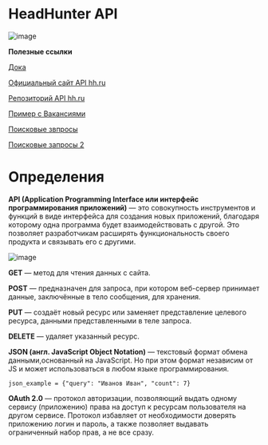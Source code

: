 # HeadHunter API

![image](https://github.com/user-attachments/assets/15732c3e-09dc-46d0-8619-4f3098f9a384)

**Полезные ссылки**

[Дока](https://api.hh.ru/openapi/redoc#tag/Poisk-rezyume/operation/search-for-resumes)

[Официальный сайт API hh.ru](https://dev.hh.ru/)

[Репозиторий API hh.ru](https://github.com/hhru/api)

[Пример с Вакансиями](https://github.com/hhru/api/blob/master/docs/vacancies.md#search)

[Поисковые звпросы](https://hh.ru/article/25295)

[Поисковые запросы 2](https://krasnodar.hh.ru/article/1175)

# Определения

**API (Application Programming Interface или интерфейс программирования приложений)** — это совокупность инструментов и функций в виде интерфейса для создания новых приложений, благодаря которому одна программа будет взаимодействовать с другой. Это позволяет разработчикам расширять функциональность своего продукта и связывать его с другими.

![image](https://github.com/user-attachments/assets/f70053f2-3e66-4a61-afe9-c793f89e2ee1)

**GET** — метод для чтения данных с сайта.

**POST** — предназначен для запроса, при котором веб-сервер принимает данные, заключённые в тело сообщения, для хранения.

**PUT** — создаёт новый ресурс или заменяет представление целевого ресурса, данными представленными в теле запроса.

**DELETE** — удаляет указанный ресурс.

**JSON (англ. JavaScript Object Notation)** — текстовый формат обмена данными,основанный на JavaScript. Но при этом формат независим от JS и может использоваться в любом языке программирования.

`json_example = {"query": "Иванов Иван", "count": 7}`

**OAuth 2.0** — протокол авторизации, позволяющий выдать одному сервису (приложению) права на доступ к ресурсам пользователя на другом сервисе. Протокол избавляет от необходимости доверять приложению логин и пароль, а также позволяет выдавать ограниченный набор прав, а не все сразу.
